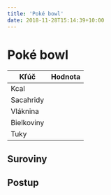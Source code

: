 ```yaml
---
title: 'Poké bowl'
date: 2018-11-28T15:14:39+10:00
--- 
```


# Poké bowl

|Kľúč       |Hodnota |
|-----------|--------|
|Kcal       |        |
|Sacahridy  |        |
|Vláknina   |        |
|Bielkoviny |        |
|Tuky       |        |

## Suroviny

## Postup
